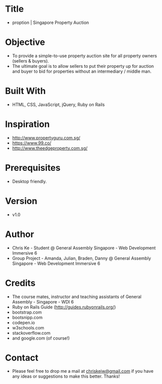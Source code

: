 # Title
- proption | Singapore Property Auction

# Objective

- To provide a simple-to-use property auction site for all property owners (sellers & buyers).
- The ultimate goal is to allow sellers to put their property up for auction and buyer to bid for properties without an intermediary / middle man.

# Built With

- HTML, CSS, JavaScript, jQuery, Ruby on Rails

# Inspiration

- http://www.propertyguru.com.sg/
- https://www.99.co/
- http://www.theedgeproperty.com.sg/

# Prerequisites

- Desktop friendly.

# Version

- v1.0

# Author

- Chris Ke - Student @ General Assembly Singapore - Web Development Immersive 6
- Group Project - Amanda, Julian, Braden, Danny @ General Assembly Singapore - Web Development Immersive 6

# Credits

- The course mates, instructor and teaching assistants of General Assembly - Singapore - WDI 6
- Ruby on Rails Guide (http://guides.rubyonrails.org/)
- bootstrap.com
- bootsnipp.com
- codepen.io
- w3schools.com
- stackoverflow.com
- and google.com (of course!)

# Contact

- Please feel free to drop me a mail at chriskejw@gmail.com if you have any ideas or suggestions to make this better. Thanks!
